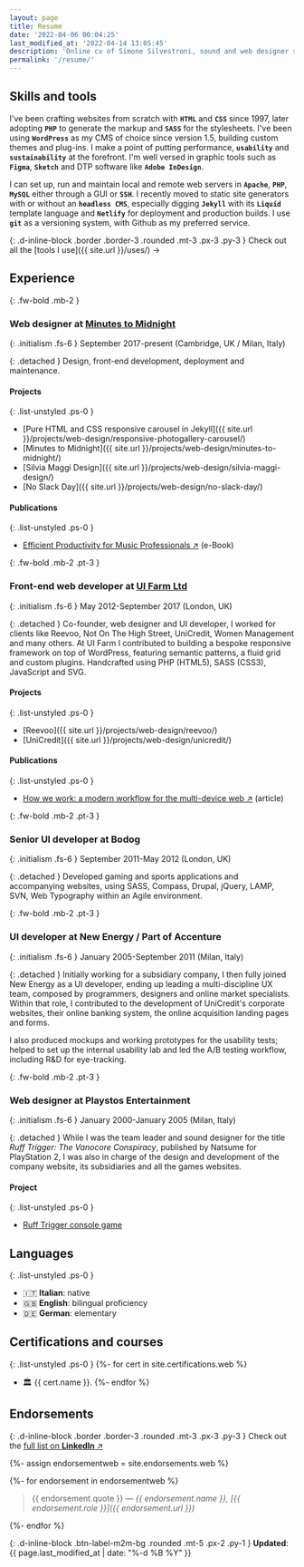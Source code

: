 ```yaml
---
layout: page
title: Resume
date: '2022-04-06 00:04:25'
last_modified_at: '2022-04-14 13:05:45'
description: 'Online cv of Simone Silvestroni, sound and web designer since 1995. Contains skills, tools, work experience, projects, certifications and endorsements.'
permalink: '/resume/'
---
```

## Skills and tools

I've been crafting websites from scratch with **`HTML`** and **`CSS`** since 1997, later adopting **`PHP`** to generate the markup and **`SASS`** for the stylesheets. I've been using **`WordPress`** as my CMS of choice since version 1.5, building custom themes and plug-ins. I make a point of putting performance, **`usability`** and **`sustainability`** at the forefront. I'm well versed in graphic tools such as **`Figma`**, **`Sketch`** and DTP software like **`Adobe InDesign`**.

I can set up, run and maintain local and remote web servers in **`Apache`**, **`PHP`**, **`MySQL`** either through a GUI or **`SSH`**. I recently moved to static site generators with or without an **`headless CMS`**, especially digging **`Jekyll`** with its **`Liquid`** template language and **`Netlify`** for deployment and production builds. I use **`git`** as a versioning system, with Github as my preferred service.

{: .d-inline-block .border .border-3 .rounded .mt-3 .px-3 .py-3 }
Check out all the [tools I use]({{ site.url }}/uses/) →

## Experience

{: .fw-bold .mb-2 }
### Web designer at [Minutes to Midnight](https://minutestomidnight.co.uk)

{: .initialism .fs-6 }
September 2017-present (Cambridge, UK / Milan, Italy)

{: .detached }
Design, front-end development, deployment and maintenance.

#### Projects

{: .list-unstyled .ps-0 }
- [Pure HTML and CSS responsive carousel in Jekyll]({{ site.url }}/projects/web-design/responsive-photogallery-carousel/)
- [Minutes to Midnight]({{ site.url }}/projects/web-design/minutes-to-midnight/)
- [Silvia Maggi Design]({{ site.url }}/projects/web-design/silvia-maggi-design/)
- [No Slack Day]({{ site.url }}/projects/web-design/no-slack-day/)

#### Publications

{: .list-unstyled .ps-0 }
- [Efficient Productivity for Music Professionals ↗︎](https://minutestomidnight.co.uk/projects/project-management/) (e-Book)

{: .fw-bold .mb-2 .pt-3 }
### Front-end web developer at [UI Farm Ltd](https://web.archive.org/web/20220424052100/https://uifarm.co.uk/)

{: .initialism .fs-6 }
May 2012-September 2017 (London, UK)

{: .detached }
Co-founder, web designer and UI developer, I worked for clients like Reevoo, Not On The High Street, UniCredit, Women Management and many others. At UI Farm I contributed to building a bespoke responsive framework on top of WordPress, featuring semantic patterns, a fluid grid and custom plugins. Handcrafted using PHP (HTML5), SASS (CSS3), JavaScript and SVG.

#### Projects

{: .list-unstyled .ps-0 }
- [Reevoo]({{ site.url }}/projects/web-design/reevoo/)
- [UniCredit]({{ site.url }}/projects/web-design/unicredit/)

#### Publications

{: .list-unstyled .ps-0 }
- [How we work: a modern workflow for the multi-device web ↗︎](https://medium.com/ui-farm/how-we-work-a-modern-workflow-for-the-multi-device-web-4e0dcb081b5b) (article)

{: .fw-bold .mb-2 .pt-3 }
### Senior UI developer at Bodog

{: .initialism .fs-6 }
September 2011-May 2012 (London, UK)

{: .detached }
Developed gaming and sports applications and accompanying websites, using SASS, Compass, Drupal, jQuery, LAMP, SVN, Web Typography within an Agile environment.

{: .fw-bold .mb-2 .pt-3 }
### UI developer at New Energy / Part of Accenture

{: .initialism .fs-6 }
January 2005-September 2011 (Milan, Italy)

{: .detached }
Initially working for a subsidiary company, I then fully joined New Energy as a UI developer, ending up leading a multi-discipline UX team, composed by programmers, designers and online market specialists. Within that role, I contributed to the development of UniCredit's corporate websites, their online banking system, the online acquisition landing pages and forms. 

I also produced mockups and working prototypes for the usability tests; helped to set up the internal usability lab and led the A/B testing workflow, including R&D for eye-tracking.

{: .fw-bold .mb-2 .pt-3 }
### Web designer at Playstos Entertainment

{: .initialism .fs-6 }
January 2000-January 2005 (Milan, Italy)

{: .detached }
While I was the team leader and sound designer for the title _Ruff Trigger: The Vanocore Conspiracy_, published by Natsume for PlayStation 2, I was also in charge of the design and development of the company website, its subsidiaries and all the games websites.

#### Project

{: .list-unstyled .ps-0 }
- [Ruff Trigger console game](https://minutestomidnight.co.uk/projects/sound-design/console-game-ruff-trigger/)

## Languages

{: .list-unstyled .ps-0 }
- 🇮🇹 **Italian**: native
- 🇬🇧 **English**: bilingual proficiency
- 🇩🇪 **German**: elementary

## Certifications and courses

{: .list-unstyled .ps-0 }
{%- for cert in site.certifications.web %}
- 🏛 {{ cert.name }}.
{%- endfor %}

## Endorsements

{: .d-inline-block .border .border-3 .rounded .mt-3 .px-3 .py-3 }
Check out the [full list on **LinkedIn** ↗︎](https://www.linkedin.com/in/simonesilvestroni/)

{%- assign endorsementweb = site.endorsements.web %}

{%- for endorsement in endorsementweb %}

> {{ endorsement.quote }}
> <cite>&mdash; {{ endorsement.name }}, [{{ endorsement.role }}]({{ endorsement.url }})</cite>

{%- endfor %}

{: .d-inline-block .btn-label-m2m-bg .rounded .mt-5 .px-2 .py-1 }
**Updated**: {{ page.last_modified_at | date: "%-d %B %Y" }}